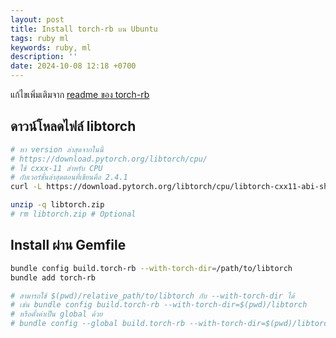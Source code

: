 ```yaml
---
layout: post
title: Install torch-rb บน Ubuntu
tags: ruby ml
keywords: ruby, ml
description: ''
date: 2024-10-08 12:18 +0700
---
```

แก้ไขเพิ่มเติมจาก [readme ของ torch-rb](https://github.com/ankane/torch.rb)

## ดาวน์โหลดไฟล์ libtorch

```sh
# หา version ล่าสุดจากในนี้
# https://download.pytorch.org/libtorch/cpu/
# ใช้ cxxx-11 สำหรับ CPU
# กับเวอร์ชั่นล่าสุดตอนที่เขียนคือ 2.4.1
curl -L https://download.pytorch.org/libtorch/cpu/libtorch-cxx11-abi-shared-with-deps-2.4.1%2Bcpu.zip > libtorch.zip

unzip -q libtorch.zip
# rm libtorch.zip # Optional
```

## Install ผ่าน Gemfile

```sh
bundle config build.torch-rb --with-torch-dir=/path/to/libtorch
bundle add torch-rb

# สามารถใช้ $(pwd)/relative_path/to/libtorch กับ --with-torch-dir ได้
# เช่น bundle config build.torch-rb --with-torch-dir=$(pwd)/libtorch
# หรือตั้งค่าเป็น global ด้วย
# bundle config --global build.torch-rb --with-torch-dir=$(pwd)/libtorch
```
